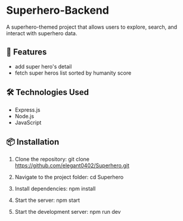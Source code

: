 # Superhero-Backend

A superhero-themed project that allows users to explore, search, and interact with superhero data.

## 🚀 Features

- add super hero's detail
- fetch super heros list sorted by humanity score

## 🛠️ Technologies Used

- Express.js
- Node.js
- JavaScript

## 📦 Installation

1. Clone the repository:
   git clone https://github.com/elegant0402/Superhero.git

2. Navigate to the project folder:
    cd Superhero
3. Install dependencies:
    npm install
4. Start the server:
    npm start
5. Start the development server:
    npm run dev